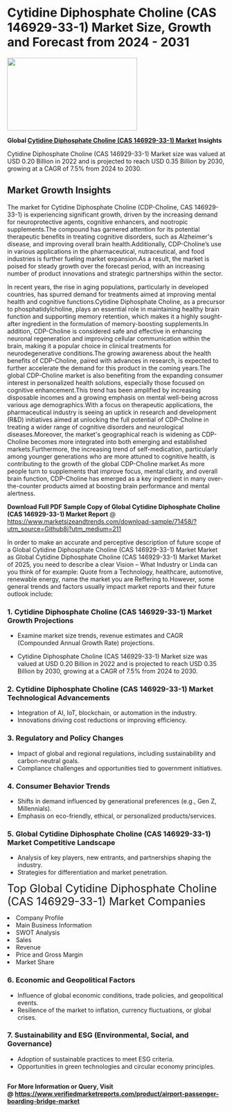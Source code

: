 <H1>Cytidine Diphosphate Choline (CAS 146929-33-1) Market Size, Growth and Forecast from 2024 - 2031</H1><img class="aligncenter size-medium wp-image-584254" src="https://thirdeyenews.in/wp-content/uploads/2024/09/Global-Market-Research-300x168.jpeg" alt="" width="300" height="168" /><p><strong>Global&nbsp;<a href="https://www.marketsizeandtrends.com/download-sample/71458/?utm_source=Github8j?utm_medium=211">Cytidine Diphosphate Choline (CAS 146929-33-1) Market</a> Insights</strong></p><p>Cytidine Diphosphate Choline (CAS 146929-33-1) Market size was valued at USD 0.20 Billion in 2022 and is projected to reach USD 0.35 Billion by 2030, growing at a CAGR of 7.5% from 2024 to 2030.</p><p><h2>Market Growth Insights</h2> <p>The market for Cytidine Diphosphate Choline (CDP-Choline, CAS 146929-33-1) is experiencing significant growth, driven by the increasing demand for neuroprotective agents, cognitive enhancers, and nootropic supplements.The compound has garnered attention for its potential therapeutic benefits in treating cognitive disorders, such as Alzheimer's disease, and improving overall brain health.Additionally, CDP-Choline’s use in various applications in the pharmaceutical, nutraceutical, and food industries is further fueling market expansion.As a result, the market is poised for steady growth over the forecast period, with an increasing number of product innovations and strategic partnerships within the sector.</p> <p>In recent years, the rise in aging populations, particularly in developed countries, has spurred demand for treatments aimed at improving mental health and cognitive functions.Cytidine Diphosphate Choline, as a precursor to phosphatidylcholine, plays an essential role in maintaining healthy brain function and supporting memory retention, which makes it a highly sought-after ingredient in the formulation of memory-boosting supplements.In addition, CDP-Choline is considered safe and effective in enhancing neuronal regeneration and improving cellular communication within the brain, making it a popular choice in clinical treatments for neurodegenerative conditions.The growing awareness about the health benefits of CDP-Choline, paired with advances in research, is expected to further accelerate the demand for this product in the coming years.The global CDP-Choline market is also benefiting from the expanding consumer interest in personalized health solutions, especially those focused on cognitive enhancement.This trend has been amplified by increasing disposable incomes and a growing emphasis on mental well-being across various age demographics.With a focus on therapeutic applications, the pharmaceutical industry is seeing an uptick in research and development (R&D) initiatives aimed at unlocking the full potential of CDP-Choline in treating a wider range of cognitive disorders and neurological diseases.Moreover, the market's geographical reach is widening as CDP-Choline becomes more integrated into both emerging and established markets.Furthermore, the increasing trend of self-medication, particularly among younger generations who are more attuned to cognitive health, is contributing to the growth of the global CDP-Choline market.As more people turn to supplements that improve focus, mental clarity, and overall brain function, CDP-Choline has emerged as a key ingredient in many over-the-counter products aimed at boosting brain performance and mental alertness.<p><span class=""><strong>Download Full PDF Sample Copy of Global Cytidine Diphosphate Choline (CAS 146929-33-1) Market Report</strong> @ <a href="https://www.marketsizeandtrends.com/download-sample/71458/?utm_source=Github8j?utm_medium=211" target="_blank">https://www.marketsizeandtrends.com/download-sample/71458/?utm_source=Github8j?utm_medium=211</a></span></p><p>In order to make an accurate and perceptive description of future scope of a Global&nbsp;Cytidine Diphosphate Choline (CAS 146929-33-1) Market Market as Global&nbsp;Cytidine Diphosphate Choline (CAS 146929-33-1) Market Market of 2025, you need to describe a clear Vision &ndash; What Industry or Linda can you think of for example: Quote from a Technology, healthcare, automotive, renewable energy, name the market you are Reffering to.However, some general trends and factors usually impact market reports and their future outlook include:</p><h3>1.&nbsp;<strong>Cytidine Diphosphate Choline (CAS 146929-33-1) Market Growth Projections</strong></h3><ul><li>Examine market size trends, revenue estimates and CAGR (Compounded Annual Growth Rate) projections.</li><li><p>Cytidine Diphosphate Choline (CAS 146929-33-1) Market size was valued at USD 0.20 Billion in 2022 and is projected to reach USD 0.35 Billion by 2030, growing at a CAGR of 7.5% from 2024 to 2030.</p></li></ul><h3>2.&nbsp;<strong>Cytidine Diphosphate Choline (CAS 146929-33-1) Market Technological Advancements</strong></h3><ul><li>Integration of AI, IoT, blockchain, or automation in the industry.</li><li>Innovations driving cost reductions or improving efficiency.</li></ul><h3>3.&nbsp;<strong>Regulatory and Policy Changes</strong></h3><ul><li>Impact of global and regional regulations, including sustainability and carbon-neutral goals.</li><li>Compliance challenges and opportunities tied to government initiatives.</li></ul><h3>4.&nbsp;<strong>Consumer Behavior Trends</strong></h3><ul><li>Shifts in demand influenced by generational preferences (e.g., Gen Z, Millennials).</li><li>Emphasis on eco-friendly, ethical, or personalized products/services.</li></ul><h3>5.&nbsp;<strong>Global Cytidine Diphosphate Choline (CAS 146929-33-1) Market Competitive Landscape</strong></h3><ul><li>Analysis of key players, new entrants, and partnerships shaping the industry.</li><li>Strategies for differentiation and market penetration.</li></ul><p data-pm-slice="1 1 []"><span style="color: inherit; font-family: inherit; font-size: 25px;">Top Global Cytidine Diphosphate Choline (CAS 146929-33-1) Market Companies</span></p><div class="" data-test-id=""><p><li>Company Profile</li><li> Main Business Information</li><li> SWOT Analysis</li><li> Sales</li><li> Revenue</li><li> Price and Gross Margin</li><li> Market Share</li></p></div><h3>6.&nbsp;<strong>Economic and Geopolitical Factors</strong></h3><ul><li>Influence of global economic conditions, trade policies, and geopolitical events.</li><li>Resilience of the market to inflation, currency fluctuations, or global crises.</li></ul><h3>7.&nbsp;<strong>Sustainability and ESG (Environmental, Social, and Governance)</strong></h3><ul><li>Adoption of sustainable practices to meet ESG criteria.</li><li>Opportunities in green technologies and circular economy principles.</li></ul><h2><strong style="font-size: 14px;">For More Information or Query, Visit @&nbsp;</strong><a style="background-color: #ffffff; font-size: 14px;" href="https://www.marketsizeandtrends.com/report/cytidine-diphosphate-choline-cas-146929-33-1-market/" target="_blank">https://www.verifiedmarketreports.com/product/airport-passenger-boarding-bridge-market</a></h2>